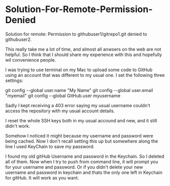 # Solution-For-Remote-Permission-Denied

Solution for remote: Permission to githubuser1/gitrepo1.git denied to githubuser2.

This really take me a lot of time, and almost all anwsers on the web are not helpful. So I think that I should share my experience with this and hopefully wil convenience people.

I was trying to use terminal on my Mac to upload some code to GitHub using an account that was different to my usual one. I set the following three settings:

git config --global user.name "My Name"
git config --global user.email "myemail"
git config --global GitHub.user myusername

Sadly I kept receiving a 403 error saying my usual username couldn't access the repository with my usual account details.

I reset the whole SSH keys both in my usual accound and new, and it still didn't work.

Somehow I noticed it might because my username and password were being cached. Now I don't recall setting this up but somewhere along the line I used KeyChain to save my password. 

I found my old gitHub Username and password in the Keychain. So I deleted all of them. Now when I try to push from command line, it will prompt you for your username and password. Or if you didn't delete your new username and password in keychain and thats the only one left in Keychain for gitHub. It will work as you want.
